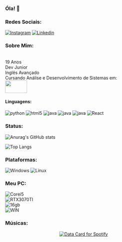 ### Óla! 👋

### Redes Sociais:

[![Instagram](https://img.shields.io/badge/Instagram-E4405F?style=for-the-badge&logo=instagram&logoColor=white)](https://www.instagram.com/viniciosbohnn/)
[![Linkedin](https://img.shields.io/badge/LinkedIn-0077B5?style=for-the-badge&logo=linkedin&logoColor=white)](https://www.linkedin.com/in/vinicios-elias-bohn-5b051b263)

### Sobre Mim:

<br>
19 Anos
<br>
Dev Junior
<br>
Inglês Avançado
<br>
Cursando Análise e Desenvolvimento de Sistemas em:
<br><a href="https://www.uninter.com/"><img src="https://www.saedf.org.br/wp-content/uploads/2023/05/Logo-Uninter-01.jpg" class="media-object  img-responsive img-thumbnail" height="40px" width="70px"></a>
<br>

#### Linguagens:
<div style="display: inline_block">
    <img align="center" alt="python" src="https://img.shields.io/badge/Python-3776AB?style=for-the-badge&logo=python&logoColor=white" />
    <img align="center" alt="html5" src="https://img.shields.io/badge/HTML-239120?style=for-the-badge&logo=html5&logoColor=white" />
    <img align="center" alt="java" src="https://img.shields.io/badge/JavaScript-323330?style=for-the-badge&logo=javascript&logoColor=F7DF1E" />
    <img align="center" alt="java" src="https://img.shields.io/badge/Lua-2C2D72?style=for-the-badge&logo=lua&logoColor=white" />
    <img align="center" alt="java" src="https://img.shields.io/badge/CSS-239120?&style=for-the-badge&logo=css3&logoColor=white" />
    <img align="center" alt="React" src="https://img.shields.io/badge/React-20232A?style=for-the-badge&logo=react&logoColor=61DAFB" />
<div>

### Status:

![Anurag's GitHub stats](https://github-readme-stats.vercel.app/api?username=haannx&show_icons=true&theme=synthwave)

![Top Langs](https://github-readme-stats.vercel.app/api/top-langs/?username=haannx&layout=compact)

### Plataformas:

![Windows](https://img.shields.io/badge/Windows-0078D6?style=for-the-badge&logo=windows&logoColor=white)
![Linux](https://img.shields.io/badge/Linux-FCC624?style=for-the-badge&logo=linux&logoColor=black)

### Meu PC:

![Corei5](https://img.shields.io/badge/Intel-Core_i5_10400F-0071C5?style=for-the-badge&logo=intel&logoColor=white) 
<br>
![RTX3070TI](https://img.shields.io/badge/NVIDIA-RTX_3070ti-76B900?style=for-the-badge&logo=nvidia&logoColor=white)
<br>
![16gb](https://img.shields.io/badge/16Gb_RAM-0078D6?style=for-the-badge&logo=windows&logoColor=white)
<br>
![WIN](https://img.shields.io/badge/Windows_10-0078D6?style=for-the-badge&logo=windows&logoColor=white)

### Músicas:

<div align="center">
  <a href="<a href="<a href="https://data-card-for-spotify.herokuapp.com/card?user_id=21a4v3sbx4zd4eueq5yq7vq3a">
  <img src="https://data-card-for-spotify.herokuapp.com/api/card?user_id=21a4v3sbx4zd4eueq5yq7vq3a" alt="Data Card for Spotify">
</a>
</div>
